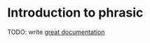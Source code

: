 # Introduction to phrasic

TODO: write [great documentation](http://jacobian.org/writing/great-documentation/what-to-write/)
